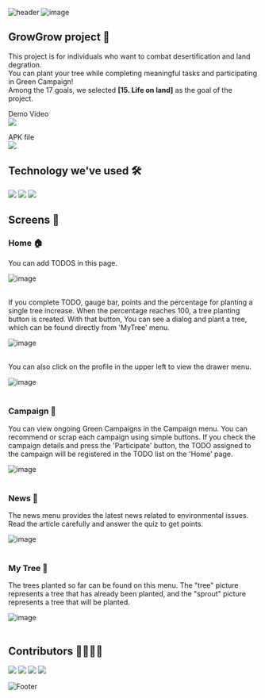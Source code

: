 ![header](https://capsule-render.vercel.app/api?type=waving&color=41B06B&height=300&section=header&text=GrowGrow&fontSize=90&fontColor=FFFFFF)
![image](https://github.com/DSCHUFS/Solution-Challenge-2022-GrowGrow/blob/master/images/Icon.png)

## GrowGrow project 🌳
This project is for individuals who want to combat desertification and land degration.<br>
You can plant your tree while completing meaningful tasks and participating in Green Campaign!<br>
Among the 17 goals, we selected **[15. Life on land]** as the goal of the project.

Demo Video<br>
<a href="https://youtu.be/PLamOjb9Eoo"><img src="https://img.shields.io/badge/DemoVideo-FF0000?style=flat-square&logo=youtube&logoColor=white"/></a><br>

APK file<br>
<a href="https://drive.google.com/file/d/1oG3y-eb6e9BsFqrvHjXVpfLFZrAqZiaX/view"><img src="https://img.shields.io/badge/download-4285F4?style=flat-square&logo=googledrive&logoColor=white"/></a><br>

## Technology we've used 🛠
<img src="https://img.shields.io/badge/Flutter-02569B?style=flat-square&logo=flutter&logoColor=white"/> <img src="https://img.shields.io/badge/Firebase-FFCA28?style=flat-square&logo=firebase&logoColor=white"/> <img src="https://img.shields.io/badge/GoogleMaps-4285F4?style=flat-square&logo=googlemaps&logoColor=white"/>
<br>

## Screens 📱
### Home 🏠

You can add TODOS in this page.

![image](https://github.com/DSCHUFS/Solution-Challenge-2022-GrowGrow/blob/master/READMEfiles/01_Home_addTodo.gif)<br><br>


If you complete TODO, gauge bar, points and the percentage for planting a single tree increase.
When the percentage reaches 100, a tree planting button is created.
With that button, You can see a dialog and plant a tree, which can be found directly from 'MyTree' menu.

![image](https://github.com/DSCHUFS/Solution-Challenge-2022-GrowGrow/blob/master/READMEfiles/02_Home_completeTodo.gif)<br><br>


You can also click on the profile in the upper left to view the drawer menu.

![image](https://github.com/DSCHUFS/Solution-Challenge-2022-GrowGrow/blob/master/READMEfiles/03_Home_drawer.gif)<br><br>



### Campaign 📢

You can view ongoing Green Campaigns in the Campaign menu. You can recommend or scrap each campaign using simple buttons. If you check the campaign details and press the 'Participate' button, the TODO assigned to the campaign will be registered in the TODO list on the 'Home' page.

![image](https://github.com/DSCHUFS/Solution-Challenge-2022-GrowGrow/blob/master/READMEfiles/04_Campaign.gif)<br><br>


### News 📰

The news menu provides the latest news related to environmental issues. Read the article carefully and answer the quiz to get points.

![image](https://github.com/DSCHUFS/Solution-Challenge-2022-GrowGrow/blob/master/READMEfiles/05_News.gif)<br><br>


### My Tree 🌲

The trees planted so far can be found on this menu. The "tree" picture represents a tree that has already been planted, and the "sprout" picture represents a tree that will be planted.

![image](https://github.com/DSCHUFS/Solution-Challenge-2022-GrowGrow/blob/master/READMEfiles/06_MyTree.gif)<br><br>


## Contributors 👩‍💻👨‍💻
<a href="https://github.com/Kangsoyeong"><img src="https://img.shields.io/badge/Kang Soyeong-black?style=social-square&logo=github&logoColor=white"/></a>
<a href="https://github.com/z5zH0"><img src="https://img.shields.io/badge/Kim Yejin-black?style=social-square&logo=github&logoColor=white"/></a>
<a href="https://github.com/park-hyunbin"><img src="https://img.shields.io/badge/Park Hyunbin-black?style=social-square&logo=github&logoColor=white"/></a>
<a href="https://github.com/ShinHyeongcheol"><img src="https://img.shields.io/badge/Shin Hyeongcheol-black?style=social-square&logo=github&logoColor=white"/></a>


![Footer](https://capsule-render.vercel.app/api?type=waving&color=41B06B&height=200&section=footer)
